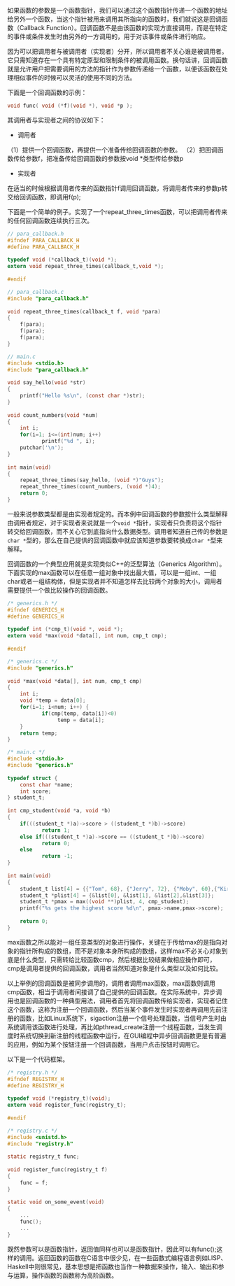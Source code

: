 如果函数的参数是一个函数指针，我们可以通过这个函数指针传递一个函数的地址给另外一个函数，当这个指针被用来调用其所指向的函数时，我们就说这是回调函数（Callback Function）。回调函数不是由该函数的实现方直接调用，而是在特定的事件或条件发生时由另外的一方调用的，用于对该事件或条件进行响应。

因为可以把调用者与被调用者（实现者）分开，所以调用者不关心谁是被调用者。它只需知道存在一个具有特定原型和限制条件的被调用函数。换句话讲，回调函数就是允许用户把需要调用的方法的指针作为参数传递给一个函数，以便该函数在处理相似事件的时候可以灵活的使用不同的方法。

下面是一个回调函数的示例：

```c
void func( void (*f)(void *), void *p );  
```

其调用者与实现者之间的协议如下：

- 调用者

（1）提供一个回调函数，再提供一个准备传给回调函数的参数。
（2）把回调函数传给参数f，把准备传给回调函数的参数按void *类型传给参数p

- 实现者

在适当的时候根据调用者传来的函数指针f调用回调函数，将调用者传来的参数p转交给回调函数，即调用f(p);

下面是一个简单的例子。实现了一个repeat_three_times函数，可以把调用者传来的任何回调函数连续执行三次。

```c
// para_callback.h
#ifndef PARA_CALLBACK_H  
#define PARA_CALLBACK_H  
   
typedef void (*callback_t)(void *);  
extern void repeat_three_times(callback_t,void *);  
   
#endif  
```

```c
// para_callback.c
#include "para_callback.h"  
   
void repeat_three_times(callback_t f, void *para)  
{  
    f(para);  
    f(para);  
    f(para);  
}

// main.c  
#include <stdio.h>  
#include "para_callback.h"  
   
void say_hello(void *str)  
{  
    printf("Hello %s\n", (const char *)str);  
}  
   
void count_numbers(void *num)  
{  
    int i;  
    for(i=1; i<=(int)num; i++)  
           printf("%d ", i);  
    putchar('\n');  
}  
   
int main(void)  
{  
    repeat_three_times(say_hello, (void *)"Guys");  
    repeat_three_times(count_numbers, (void *)4);  
    return 0;  
}  
```
一般来说参数类型都是由实现者规定的。而本例中回调函数的参数按什么类型解释由调用者规定，对于实现者来说就是一个`void *`指针，实现者只负责将这个指针转交给回调函数，而不关心它到底指向什么数据类型。调用者知道自己传的参数是`char *`型的，那么在自己提供的回调函数中就应该知道参数要转换成`char *`型来解释。

回调函数的一个典型应用就是实现类似C++的泛型算法（Generics Algorithm）。下面实现的max函数可以在任意一组对象中找出最大值，可以是一组int、一组char或者一组结构体，但是实现者并不知道怎样去比较两个对象的大小，调用者需要提供一个做比较操作的回调函数。

```c
/* generics.h */  
#ifndef GENERICS_H  
#define GENERICS_H  
   
typedef int (*cmp_t)(void *, void *);  
extern void *max(void *data[], int num, cmp_t cmp);  
   
#endif  
```

```c
/* generics.c */  
#include "generics.h"  
   
void *max(void *data[], int num, cmp_t cmp)  
{  
    int i;  
    void *temp = data[0];  
    for(i=1; i<num; i++) {  
           if(cmp(temp, data[i])<0)  
                temp = data[i];  
    }  
    return temp;  
}  
```

```c
/* main.c */  
#include <stdio.h>  
#include "generics.h"  
   
typedef struct {  
    const char *name;  
    int score;  
} student_t;  
   
int cmp_student(void *a, void *b)  
{  
    if(((student_t *)a)->score > ((student_t *)b)->score)  
           return 1;  
    else if(((student_t *)a)->score == ((student_t *)b)->score)  
           return 0;  
    else  
           return -1;  
}  
   
int main(void)  
{  
    student_t list[4] = {{"Tom", 68}, {"Jerry", 72}, {"Moby", 60},{"Kirby", 89}};  
    student_t *plist[4] = {&list[0], &list[1], &list[2],&list[3]};  
    student_t *pmax = max((void **)plist, 4, cmp_student);  
    printf("%s gets the highest score %d\n", pmax->name,pmax->score);  
   
    return 0;  
}  
```

max函数之所以能对一组任意类型的对象进行操作，关键在于传给max的是指向对象的指针所构成的数组，而不是对象本身所构成的数组，这样max不必关心对象到底是什么类型，只需转给比较函数cmp，然后根据比较结果做相应操作即可，cmp是调用者提供的回调函数，调用者当然知道对象是什么类型以及如何比较。

以上举例的回调函数是被同步调用的，调用者调用max函数，max函数则调用cmp函数，相当于调用者间接调了自己提供的回调函数。在实际系统中，异步调用也是回调函数的一种典型用法，调用者首先将回调函数传给实现者，实现者记住这个函数，这称为注册一个回调函数，然后当某个事件发生时实现者再调用先前注册的函数，比如Linux系统下，sigaction注册一个信号处理函数，当信号产生时由系统调用该函数进行处理，再比如pthread_create注册一个线程函数，当发生调度时系统切换到新注册的线程函数中运行，在GUI编程中异步回调函数更是有普遍的应用，例如为某个按钮注册一个回调函数，当用户点击按钮时调用它。

以下是一个代码框架。

```c
/* registry.h */  
#ifndef REGISTRY_H  
#define REGISTRY_H  
   
typedef void (*registry_t)(void);  
extern void register_func(registry_t);  
   
#endif  
```

```c
/* registry.c */  
#include <unistd.h>  
#include "registry.h"  
   
static registry_t func;  
   
void register_func(registry_t f)  
{  
    func = f;  
}  
   
static void on_some_event(void)  
{  
    ...  
    func();  
    ...  
}  
```

既然参数可以是函数指针，返回值同样也可以是函数指针，因此可以有func();这样的调用。返回函数的函数在C语言中很少见，在一些函数式编程语言例如LISP、Haskell中则很常见，基本思想是把函数也当作一种数据来操作，输入、输出和参与运算，操作函数的函数称为高阶函数。